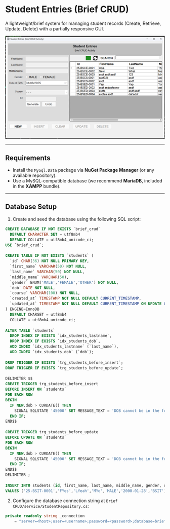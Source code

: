 # Student Entries (Brief CRUD)

A lightweight/brief system for managing student records (Create, Retrieve, Update, Delete) with a partially responsive GUI.

<img src="Brief CRUD/docs/img/student-entries-brief-crud-000.png" alt="Student Entries Preview" width="720"/>

---

## Requirements
- Install the `MySql.Data` package via **NuGet Package Manager** (or any available repository).
- Use a MySQL-compatible database (we recommend **MariaDB**, included in the **XAMPP** bundle).

---

## Database Setup

1. Create and seed the database using the following SQL script:

```sql
CREATE DATABASE IF NOT EXISTS `brief_crud`
  DEFAULT CHARACTER SET = utf8mb4
  DEFAULT COLLATE = utf8mb4_unicode_ci;
USE `brief_crud`;

CREATE TABLE IF NOT EXISTS `students` (
  `id` CHAR(36) NOT NULL PRIMARY KEY,   
  `first_name` VARCHAR(50) NOT NULL,
  `last_name` VARCHAR(50) NOT NULL,
  `middle_name` VARCHAR(50),
  `gender` ENUM('MALE','FEMALE','OTHER') NOT NULL,
  `dob` DATE NOT NULL,
  `course` VARCHAR(100) NOT NULL,         
  `created_at` TIMESTAMP NOT NULL DEFAULT CURRENT_TIMESTAMP,
  `updated_at` TIMESTAMP NOT NULL DEFAULT CURRENT_TIMESTAMP ON UPDATE CURRENT_TIMESTAMP
) ENGINE=InnoDB
  DEFAULT CHARSET = utf8mb4
  COLLATE = utf8mb4_unicode_ci;

ALTER TABLE `students`
  DROP INDEX IF EXISTS `idx_students_lastname`,
  DROP INDEX IF EXISTS `idx_students_dob`,
  ADD INDEX `idx_students_lastname` (`last_name`),
  ADD INDEX `idx_students_dob` (`dob`);

DROP TRIGGER IF EXISTS `trg_students_before_insert`;
DROP TRIGGER IF EXISTS `trg_students_before_update`;

DELIMITER $$
CREATE TRIGGER trg_students_before_insert
BEFORE INSERT ON `students`
FOR EACH ROW
BEGIN
  IF NEW.dob > CURDATE() THEN
    SIGNAL SQLSTATE '45000' SET MESSAGE_TEXT = 'DOB cannot be in the future';
  END IF;
END$$

CREATE TRIGGER trg_students_before_update
BEFORE UPDATE ON `students`
FOR EACH ROW
BEGIN
  IF NEW.dob > CURDATE() THEN
    SIGNAL SQLSTATE '45000' SET MESSAGE_TEXT = 'DOB cannot be in the future';
  END IF;
END$$
DELIMITER ;

INSERT INTO students (id, first_name, last_name, middle_name, gender, dob, course)
VALUES ('25-BSIT-0001','FYes','LYeah','MYo','MALE','2000-01-28','BSIT');
```
2. Configure the database connection string at
`Brief CRUD/service/StudentRepository.cs`:
```csharp
private readonly string _connection 
    = "server=<host>;user=<username>;password=<password>;database=brief_crud;";

```

<script>
document.addEventListener("DOMContentLoaded", () => {
  document.querySelectorAll("pre > code").forEach((codeBlock) => {
    const button = document.createElement("button");
    button.innerText = "Copy";
    button.style.position = "absolute";
    button.style.top = "5px";
    button.style.right = "5px";
    button.style.padding = "2px 8px";
    button.style.fontSize = "12px";
    button.style.cursor = "pointer";

    const pre = codeBlock.parentNode;
    pre.style.position = "relative";
    pre.appendChild(button);

    button.addEventListener("click", () => {
      navigator.clipboard.writeText(codeBlock.innerText).then(() => {
        button.innerText = "Copied!";
        setTimeout(() => (button.innerText = "Copy"), 1500);
      });
    });
  });
});
</script>